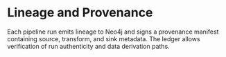 # Lineage and Provenance

Each pipeline run emits lineage to Neo4j and signs a provenance manifest containing source, transform, and sink metadata. The ledger allows verification of run authenticity and data derivation paths.

